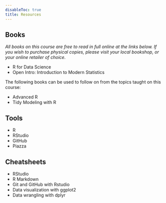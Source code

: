 ```yaml
---
disableToc: true
title: Resources
---
```


## Books
_All books on this course are free to read in full online at the links below. If you wish to purchase physical copies, please visit your local bookshop, or your online retailer of choice._

<ul>
  <li><a id="R4DS">R for Data Science</a></li>
  <li><a id="IMS">Open Intro: Introduction to Modern Statistics</a></li>
</ul>

The following books can be used to follow on from the topics taught on this course:

<ul>
  <li><a id="advR">Advanced R</a></li>
  <li><a id="TMwR">Tidy Modeling with R</a></li>
</ul>

## Tools

<ul>
  <li><a id="Rproject">R</a></li>
  <li><a id="RStudio">RStudio</a></li>
  <li><a id="ids2022Git">GitHub</a></li>
  <li><a id="Piazza">Piazza</a></li>
</ul>

## Cheatsheets

<ul>
  <li><a id="rstudioCS">RStudio</a></li>
  <li><a id="rmarkdownCS">R Markdown</a></li>
  <li><a id="Github">Git and GitHub with Rstudio</a></li>
  <li><a id="ggplot2CS">Data visualization with ggplot2</a></li>
  <li><a id="dplyrCS">Data wrangling with dplyr</a></li>
</ul>